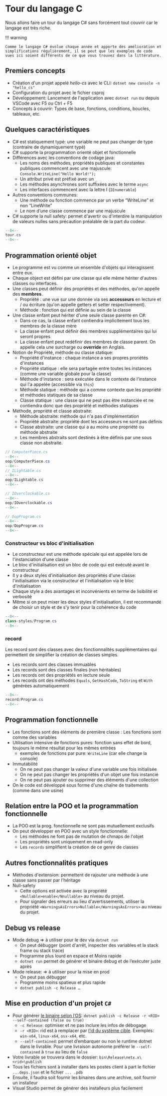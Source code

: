 # Tour du langage C

Nous allons faire un tour du langage C# sans forcément tout couvrir car le langage est très riche.

!!! warning

    Comme le langage C# évolue chaque année et apporte des amélioration et simplifications régulièrement, il se peut que les exemples de code vues ici soient différents de ce que vous trouvez dans la littérature.

## Premiers concepts

- Création d'un projet appelé _hello-cs_ avec le CLI: `dotnet new console -n "hello_cs"`
- Configuration du projet avec le fichier csproj
- Développement: Lancement de l'application avec `dotnet run` ou depuis VSCode avec F5 ou Ctrl + F5
- Concepts à couvrir: Types de base, fonctions, conditions, boucles, tableaux, etc.

## Quelques caractéristiques

- C# est statiquement typé: une variable ne peut pas changer de type (contraire de dynamiquement typé)
- C# supporte la programmation orienté objet et fonctionnelle
- Différences avec les conventions de codage java:
    - Les noms des méthodes, propriétés publiques et constantes publiques commencent avec une majuscule: `Console.WriteLine("Hello World!");`
    - Un attribut privé est préfixé avec un `_`
    - Les méthodes asynchrones sont suffixées avec le terme `async`
    - Les interfaces commencent avec la lettre I (`IEnumerable`)
- Autres conventions communes:
    - Une méthode ou fonction commence par un verbe “WriteLine” et non “LineWrite”
    - Le nom d’une classe commence par une majuscule
- C# supporte la null safety: permet d'avertir ou d'interdire la manipulation de valeurs nulles sans précaution préalable de la part du codeur.

```cs
--8<--
tour.cs
--8<--
```

## Programmation orienté objet

- Le programme est vu comme un ensemble d'objets qui interagissent entre eux.
- Chaque object est défini par une classe qui elle même hériter d'autres classes ou interfaces.
- Une classes peut définir des propriétés et des méthodes, qu'on appelle des **membres**.
    - Propriété : une vue sur une donnée via ses **accesseurs** en lecture et / ou écriture (qu'on appelle getters et setter respectivement).
    - Méthode : fonction qui est définie au sein de la classe
- Une classe enfant peut hériter d'une seule classe parente en C#:
    - Dans ce cas, la classe enfant contiendra implicitement tous les membres de la classe mère
    - La classe enfant peut définir des membres supplémentaires qui lui seront propres
    - La classe enfant peut redéfinir des membres de classe parent. On appelle cela une surcharge ou **override** en Anglais.
- Notion de Propriété, méthode ou classe statique:
    - Propriété d'instance : chaque instance a ses propres proriétés d'instances
    - Propriété statique : elle sera partagée entre toutes les instances (comme une variable globale pour la classe)
    - Méthode d'instance : sera exécutée dans le contexte de l'instance qui l'a appelée (accessible via `this`)
    - Méthode statique : méthode qui a comme contexte que les propriété et méthodes statiques de sa classe
    - Classe statique : une classe qui ne peut pas être instanciée et ne contiendra donc que des propriété et méthodes statiques
- Méthode, propriété et classe abstraite:
    - Méthode abstraite: méthode qui n'a pas d'implémentation
    - Propriété abstraite: propriété dont les accesseurs ne sont pas définis
    - Classe abstraite: une classe qui a au moins une propriété ou méthode abstraite
    - Les membres abstraits sont destinés à être définis par une sous classe non abstraite.

```cs
// ComputerPiece.cs
--8<--
oop/ComputerPiece.cs
--8<--
// ILightable.cs
--8<--
oop/ILightable.cs
--8<--

// IOverclockable.cs
--8<--
oop/IOverclockable.cs
--8<--

// OopProgram.cs
--8<--
oop/OopProgram.cs
--8<--
```

### Constructeur vs bloc d'initialisation

- Le constructeur est une méthode spéciale qui est appelée lors de l'instanciation d'une classe
- Le bloc d'initialisation est un bloc de code qui est exécuté avant le constructeur
- Il y a deux styles d'initialisation des propriétés d'une classe: l'initialisation via le constructeur et l'initialisation via le bloc d'initialisation
- Chaque style a des avantages et inconvénients en terme de lisibilité et verbosité
- Même si on peut mixer les deux styles d'initialisation, il est recommandé de choisir un style et de s'y tenir pour la cohérence du code

```cs title="Deux styles d'initialisation"
--8<--
class-styles/Program.cs
--8<--
```

### record

Les record sont des classes avec des fonctionnalités supplémentaires qui permettent de simplifier la création de classes simples.

- Les records sont des classes immuables
- Les records sont des classes finales (non héritables)
- Les records ont des propriétés en lecture seule
- Les records ont des méthodes `Equals`, `GetHashCode`, `ToString` et `With` générées automatiquement

```cs
--8<--
record/Program.cs
--8<--
```

## Programmation fonctionnelle

- Les fonctions sont des éléments de première classe : Les fonctions sont comme des variables
- Utilisation intensive de fonctions pures: fonction sans effet de bord, toujours le même résultat pour les mêmes entrées
    - exemples de fonctions par pure: `WriteLine` (car elle change la console)
- Immutabilité
    - On ne peut pas changer la valeur d'une variable une fois initialisée
    - On ne peut pas changer les propriétés d'un objet une fois instancié
    - On ne peut pas ajouter ou supprimer des éléments d'une collection
- On le code est développé sous forme d'une chaîne de traitements (comme dans une usine)

## Relation entre la POO et la programmation fonctionnelle

- La POO est la prog. fonctionnelle ne sont pas mutuellement exclusifs
- On peut développer en POO avec un style fonctionnelle:
    - Les méthodes ne font pas de mutation de chmaps de l'objet
    - Les propriétés sont uniquement en read-only
    - Les `records` simplifient la création de ce genre de classes

## Autres fonctionnalités pratiques

- Méthodes d'extension: permettent de rajouter une méthode à une classe sans passer par l'héritage
- Null-safety
    - Cette options est activée avec la propriété `<Nullable>enable</Nnullable>` au niveau du projet.
    - Pour signaler des erreurs au lieu d'avertissements, utiliser la propriété `<WarningsAsErrors>Nullable</WarningsAsErrors>` au niveau du projet.

## Debug vs release

- Mode debug => à utiliser pour le dev via `dotnet run`
    - On peut débugger (point d'arrêt, inspecter des variables et la stack frame ou stack trace)
    - Programme plus lourd en espace et Moins rapide
    - `dotnet run` permet de générer et binaire debug et de l’exécuter juste après
- Mode release: => à utiliser pour la mise en prod
    - On peut pas débugger
    - Programme moins spatieux et plus rapide
    - `dotnet publish -c Release …`

## Mise en production d'un projet `C#`

- Pour générer [le binaire selon l’OS](https://docs.microsoft.com/fr-fr/dotnet/core/tools/dotnet-publish): `dotnet publish -c Release -r <RID> --self-contained (false ou true)`
    - `-c Release`: optimiser et ne pas inclure les infos de débogage
    - `-r <RID>`: rid est à remplacer par [l’id du système cible](https://docs.microsoft.com/fr-fr/dotnet/core/rid-catalog). Exemples: `win-x64`, `linux-x64`, `osx-x64`, etc.
    - `--self-contained`: permet d’embarquer ou non le runtime dotnet dans le livrable. Pour une livraison autonome préférer le `--self-contained` à `true` au lieu de `false`
- Votre livrable se trouvera dans le dossier: `bin\Release\netx.x\<rid>\publish`
- Tous les fichiers sont à installer dans les postes client à part le fichier `...deps.json` et le fichier `... .pdb`
- Ensuite, il faudra soit fournir les binaires dans une archive, soit fournir un installeur
- Visual Studio permet de générer des installeurs plus facilement
